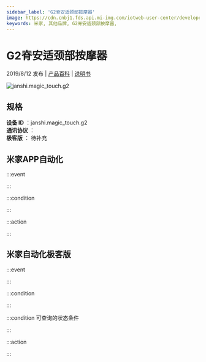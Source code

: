```yaml
---
sidebar_label: 'G2脊安适颈部按摩器'
image: https://cdn.cnbj1.fds.api.mi-img.com/iotweb-user-center/developer_1679047615014UmfyKIVs.png?GalaxyAccessKeyId=AKVGLQWBOVIRQ3XLEW&Expires=9223372036854775807&Signature=NpcU7mGAOVAXgnifqMlDo5QDjxM=
keywords: 米家, 其他品牌, G2脊安适颈部按摩器, 
---
```

# G2脊安适颈部按摩器

2019/8/12 发布 | [产品百科](https://home.mi.com/webapp/content/baike/product/index.html?model=janshi.magic_touch.g2/) | [说明书](https://home.mi.com/views/introduction.html?model=janshi.magic_touch.g2&region=cn)

![janshi.magic_touch.g2](https://cdn.cnbj1.fds.api.mi-img.com/iotweb-user-center/developer_1679047615014UmfyKIVs.png?GalaxyAccessKeyId=AKVGLQWBOVIRQ3XLEW&Expires=9223372036854775807&Signature=NpcU7mGAOVAXgnifqMlDo5QDjxM=)

## 规格  
> 
**设备 ID** ：janshi.magic_touch.g2  
**通讯协议** ：  
**极客版**  ： 待补充 


## 米家APP自动化  

:::event  

:::

:::condition  

:::

:::action   

:::

## 米家自动化极客版  

:::event  

:::

:::condition  

:::

:::condition 可查询的状态条件  

:::

:::action  

:::

        
